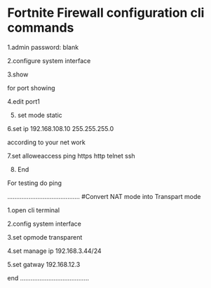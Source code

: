 # Fortnite Firewall configuration cli commands 

1.admin password: blank 

2.configure system interface 

3.show    

 for port showing

4.edit port1


5. set mode static

6.set ip 192.168.108.10 255.255.255.0

according to your net work

7.set alloweaccess ping https http telnet ssh

8. End

For testing do ping 

.........................................
#Convert NAT mode into Transpart mode 

1.open cli terminal

2.config system interface

3.set opmode transparent

4.set manage ip 192.168.3.44/24

5.set gatway 192.168.12.3

end
.......................................


